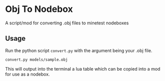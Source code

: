 # Obj To Nodebox

A script/mod for converting .obj files to minetest nodeboxes

## Usage

Run the python script `convert.py` with the argument being your .obj file.

```convert.py models/sample.obj```

This will output into the terminal a lua table which can be copied into a mod for use as a nodebox.